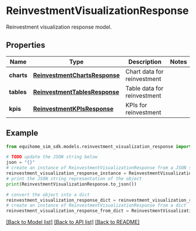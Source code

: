 # ReinvestmentVisualizationResponse

Reinvestment visualization response model.

## Properties

Name | Type | Description | Notes
------------ | ------------- | ------------- | -------------
**charts** | [**ReinvestmentChartsResponse**](ReinvestmentChartsResponse.md) | Chart data for reinvestment | 
**tables** | [**ReinvestmentTablesResponse**](ReinvestmentTablesResponse.md) | Table data for reinvestment | 
**kpis** | [**ReinvestmentKPIsResponse**](ReinvestmentKPIsResponse.md) | KPIs for reinvestment | 

## Example

```python
from equihome_sim_sdk.models.reinvestment_visualization_response import ReinvestmentVisualizationResponse

# TODO update the JSON string below
json = "{}"
# create an instance of ReinvestmentVisualizationResponse from a JSON string
reinvestment_visualization_response_instance = ReinvestmentVisualizationResponse.from_json(json)
# print the JSON string representation of the object
print(ReinvestmentVisualizationResponse.to_json())

# convert the object into a dict
reinvestment_visualization_response_dict = reinvestment_visualization_response_instance.to_dict()
# create an instance of ReinvestmentVisualizationResponse from a dict
reinvestment_visualization_response_from_dict = ReinvestmentVisualizationResponse.from_dict(reinvestment_visualization_response_dict)
```
[[Back to Model list]](../README.md#documentation-for-models) [[Back to API list]](../README.md#documentation-for-api-endpoints) [[Back to README]](../README.md)


